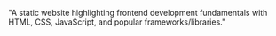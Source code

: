 "A static website highlighting frontend development fundamentals with HTML, CSS, JavaScript, and popular frameworks/libraries."
